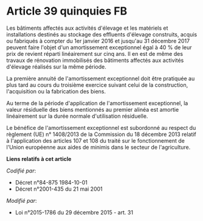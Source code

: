 # Article 39 quinquies FB

Les bâtiments affectés aux activités d'élevage et les matériels et installations destinés au stockage des effluents d'élevage
construits, acquis ou fabriqués à compter du 1er janvier 2016 et jusqu'au 31 décembre 2017 peuvent faire l'objet d'un
amortissement exceptionnel égal à 40 % de leur prix de revient réparti linéairement sur cinq ans. Il en est de même des
travaux de rénovation immobilisés des bâtiments affectés aux activités d'élevage réalisés sur la même période.

La première annuité de l'amortissement exceptionnel doit être pratiquée au plus tard au cours du troisième exercice suivant
celui de la construction, l'acquisition ou la fabrication des biens.

Au terme de la période d'application de l'amortissement exceptionnel, la valeur résiduelle des biens mentionnés au premier
alinéa est amortie linéairement sur la durée normale d'utilisation résiduelle.

Le bénéfice de l'amortissement exceptionnel est subordonné au respect du règlement (UE) n° 1408/2013 de la Commission du 18
décembre 2013 relatif à l'application des articles 107 et 108 du traité sur le fonctionnement de l'Union européenne aux aides
de minimis dans le secteur de l'agriculture.

**Liens relatifs à cet article**

_Codifié par_:

  - Décret n°84-875 1984-10-01
  - Décret n°2001-435 du 21 mai 2001

_Modifié par_:

  - Loi n°2015-1786 du 29 décembre 2015 - art. 31
